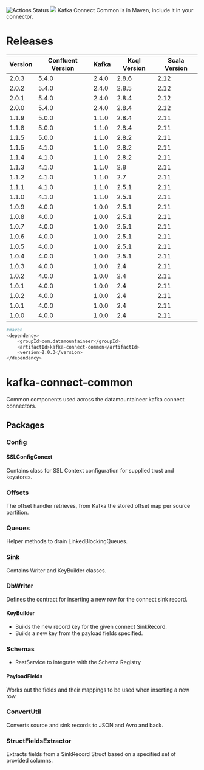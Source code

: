 ![Actions Status](https://github.com/Landoop/kafka-connect-common/workflows/CI/badge.svg)
[<img 
src="https://img.shields.io/badge/latest%20release-v02.0.3-blue.svg?label=latest%20release"/>](http://search.maven.org/#search%7Cga%7C1%7Cg%3A%22com.datamountaineer%22%20AND%20a%3A%22kafka-connect-common%22)
Kafka Connect Common is in Maven, include it in your connector.


# Releases


| Version | Confluent Version |Kafka| Kcql Version | Scala Version |
| ------- | ----------------- |-----|--------------|---------------|
|2.0.3|5.4.0|2.4.0|2.8.6|2.12
|2.0.2|5.4.0|2.4.0|2.8.5|2.12
|2.0.1|5.4.0|2.4.0|2.8.4|2.12
|2.0.0|5.4.0|2.4.0|2.8.4|2.12
|1.1.9|5.0.0|1.1.0|2.8.4|2.11
|1.1.8|5.0.0|1.1.0|2.8.4|2.11
|1.1.5|5.0.0|1.1.0|2.8.2|2.11
|1.1.5|4.1.0|1.1.0|2.8.2|2.11
|1.1.4|4.1.0|1.1.0|2.8.2|2.11
|1.1.3|4.1.0|1.1.0|2.8|2.11
|1.1.2|4.1.0|1.1.0|2.7|2.11
|1.1.1|4.1.0|1.1.0|2.5.1|2.11
|1.1.0|4.1.0|1.1.0|2.5.1|2.11
|1.0.9|4.0.0|1.0.0|2.5.1|2.11
|1.0.8|4.0.0|1.0.0|2.5.1|2.11
|1.0.7|4.0.0|1.0.0|2.5.1|2.11
|1.0.6|4.0.0|1.0.0|2.5.1|2.11
|1.0.5|4.0.0|1.0.0|2.5.1|2.11
|1.0.4|4.0.0|1.0.0|2.5.1|2.11
|1.0.3|4.0.0|1.0.0|2.4|2.11
|1.0.2|4.0.0|1.0.0|2.4|2.11
|1.0.1|4.0.0|1.0.0|2.4|2.11
|1.0.2|4.0.0|1.0.0|2.4|2.11
|1.0.1|4.0.0|1.0.0|2.4|2.11
|1.0.0|4.0.0|1.0.0|2.4|2.11

```bash
#maven
<dependency>
	<groupId>com.datamountaineer</groupId>
	<artifactId>kafka-connect-common</artifactId>
	<version>2.0.3</version>
</dependency>
```

# kafka-connect-common
Common components used across the datamountaineer kafka connect connectors.

## Packages

### Config

#### SSLConfigConext
Contains class for SSL Context configuration for supplied trust and keystores.

### Offsets

The offset handler retrieves, from Kafka the stored offset map per source partition.

### Queues

Helper methods to drain LinkedBlockingQueues.

### Sink

Contains Writer and KeyBuilder classes.

### DbWriter

Defines the contract for inserting a new row for the connect sink record.

#### KeyBuilder

* Builds the new record key for the given connect SinkRecord.
* Builds a new key from the payload fields specified.

### Schemas

* RestService to integrate with the Schema Registry

#### PayloadFields
Works out the fields and their mappings to be used when inserting a new row.

### ConvertUtil

Converts source and sink records to JSON and Avro and back.

### StructFieldsExtractor

Extracts fields from a SinkRecord Struct based on a specified set of provided columns.
